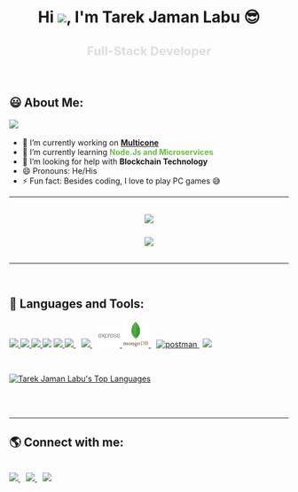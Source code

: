 <h1 align="center">Hi <img src="https://raw.githubusercontent.com/MartinHeinz/MartinHeinz/master/wave.gif" width="30px">, I'm Tarek Jaman Labu 😎</h1>
<h3 style="text-align: center; font-size: 22px; color: #ddd;">Full-Stack Developer</h3>
<br />

## 😃 About Me:

<img src="https://img.shields.io/github/followers/Labu1011?style=social"> <br />

- 🔭 I’m currently working on **[Multicone](https://multicone.io)**
- 🌱 I’m currently learning <strong style="color:#6bbd3e">Node.Js and Microservices</strong>
- 🤔 I’m looking for help with <strong>Blockchain Technology</strong>
- 😄 Pronouns: He/His
- ⚡ Fun fact: Besides coding, I love to play PC games 😅
<hr/>
<br />
<div style="display: flex; justify-content: center; margin-bottom: 25px"> <img src="https://github-readme-streak-stats.herokuapp.com?user=Labu1011&hide_border=false">
</div>
<div style="display: flex; justify-content: center">
<img src="https://github-readme-stats.vercel.app/api?username=Labu1011&count_private=true">

</div>

<br />

<hr />
<br />

## 🚀 Languages and Tools:

<p align="left"> 
    <a href="https://www.w3.org/html/" target="_blank"> <img src="https://img.icons8.com/color/48/000000/html-5.png"/> 
    <a href="https://www.w3schools.com/css/" target="_blank"> <img src="https://img.icons8.com/color/48/000000/css3.png"/> </a>  </a> 
    <a href="https://developer.mozilla.org/en-US/docs/Web/JavaScript" target="_blank"> <img src="https://img.icons8.com/color/48/000000/javascript.png"/> </a> 
    <a href="https://reactjs.org/" target="_blank"> <img src="https://img.icons8.com/color/48/000000/react-native.png"/></a> <a href="https://redux.js.org" target="_blank"> <img src="https://img.icons8.com/color/48/000000/redux.png"/> </a> 
    <a href="https://getbootstrap.com" target="_blank"> <img src="https://img.icons8.com/color/48/000000/bootstrap.png"/> </a>  
     <a style="padding-left:10px;" href="https://nodejs.org" target="_blank"> <img src="https://img.icons8.com/color/48/000000/nodejs.png"/> </a> </a> <a href="https://expressjs.com" target="_blank"> <img src="https://raw.githubusercontent.com/devicons/devicon/master/icons/express/express-original-wordmark.svg" alt="express" width="40" height="40" style="margin-left: 10px"/> </a>
    <a href="https://www.mongodb.com/" target="_blank"> <img src="https://raw.githubusercontent.com/devicons/devicon/master/icons/mongodb/mongodb-original-wordmark.svg" alt="mongodb" width="48" height="48"/> </a> 
    <a href="https://postman.com" target="_blank"> <img src="https://www.vectorlogo.zone/logos/getpostman/getpostman-icon.svg" alt="postman" width="45" height="45" style="margin-left: 10px"/> </a>   
    <a href="https://git-scm.com/" target="_blank"> <img src="https://img.icons8.com/color/48/000000/git.png" style="margin-left: 6px"/> </a> 
   
    
    
</p>
<br />

<a href="https://github.com/Labu1011"><img alt="Tarek Jaman Labu's Top Languages" src="https://github-readme-stats.vercel.app/api/top-langs/?username=Labu1011&langs_count=8&count_private=true&layout=compact&theme=default &hide_border=true&bg_color=fff" /></a>

<br /><br />

<hr />

## 🌎 Connect with me:

<br />
<a href="https://www.facebook.com/tarekjaman.labu/" style="margin-right: 10px">
<img src="https://img.shields.io/badge/Facebook-1877F2?style=for-the-badge&logo=facebook&logoColor=white">
</a>
<a href="https://twitter.com/tarekjaman_labu" style="margin-right: 10px">
<img src="https://img.shields.io/badge/Twitter-1DA1F2?style=for-the-badge&logo=twitter&logoColor=white">
</a>
<a href="https://www.linkedin.com/in/tarek-jaman-labu-b710891b1/" style="margin-right: 10px">
<img src="https://img.shields.io/badge/LinkedIn-0077B5?style=for-the-badge&logo=linkedin&logoColor=white">
</a>
